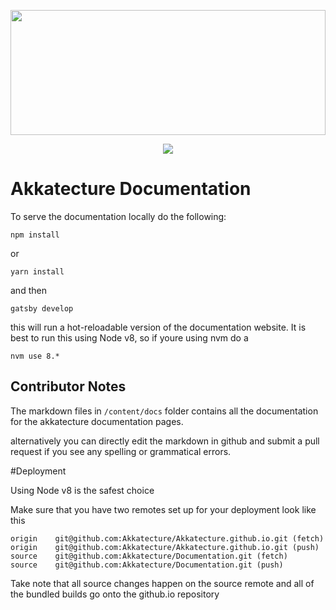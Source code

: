 <a href="https://akkatecture.net/"><img src="https://raw.githubusercontent.com/Lutando/Akkatecture/master/logo.svg?sanitize=true" width="100%" height="200"></a>

<p align="center">
  <img src="https://dev.azure.com/lutando/Akkatecture/_apis/build/status/Akkatecture%20Documentation%20CI%20CD?branchName=master">
</p>

# Akkatecture Documentation
To serve the documentation locally do the following:
```
npm install 
```
or
```
yarn install
```

and then
```
gatsby develop
````

this will run a hot-reloadable version of the documentation website. It is best to run this using Node v8, so if youre using nvm do a 

```
nvm use 8.*
```

## Contributor Notes
The markdown files  in `/content/docs` folder contains all the documentation for the akkatecture documentation pages.

alternatively you can directly edit the markdown in github and submit a pull request if you see any spelling or grammatical errors.

#Deployment

Using Node v8 is the safest choice

Make sure that you have two remotes set up for your deployment look like this

```
origin    git@github.com:Akkatecture/Akkatecture.github.io.git (fetch)
origin    git@github.com:Akkatecture/Akkatecture.github.io.git (push)
source    git@github.com:Akkatecture/Documentation.git (fetch)
source    git@github.com:Akkatecture/Documentation.git (push)
```

Take note that all source changes happen on the source remote and all of the bundled builds go onto the github.io repository